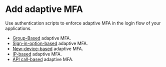 # Add adaptive MFA

Use authentication scripts to enforce adaptive MFA in the login flow of your applications.

- [Group-Based]({{base_path}}/guides/authentication/conditional-auth/group-based-template/) adaptive MFA.
- [Sign-in-option-based]({{base_path}}/guides/authentication/conditional-auth/sign-in-option-based-template/) adaptive MFA.
- [New-device-based]({{base_path}}/guides/authentication/conditional-auth/new-device-based-template/) adaptive MFA.
- [IP-based]({{base_path}}/guides/authentication/conditional-auth/ip-based-template/) adaptive MFA.
- [API call-based]({{base_path}}/guides/authentication/conditional-auth/add-authentications-based-on-api-calls/) adaptive MFA.